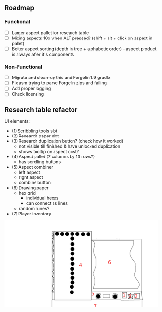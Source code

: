 ## Roadmap
### Functional
  - [ ] Larger aspect pallet for research table
  - [ ] Mixing aspects 10x when ALT pressed? (shift + alt + click on aspect in pallet)
  - [ ] Better aspect sorting (depth in tree + alphabetic order) - aspect product is always after it's components

### Non-Functional
  - [ ] Migrate and clean-up this and Forgelin 1.9 gradle
  - [ ] Fix asm trying to parse Forgelin zips and failing
  - [ ] Add proper logging
  - [ ] Check licensing

## Research table refactor

UI elements:
  - (1) Scribbling tools slot
  - (2) Research paper slot
  - (3) Research duplication button? (check how it worked)
     - not visible till finished & have unlocked duplication
     - shows tooltip on aspect cost?
  - (4) Aspect pallet (7 columns by 13 rows?)
     - has scrolling buttons
  - (5) Aspect combiner
     - left aspect
     - right aspect
     - combine button
  - (6) Drawing paper
     - hex grid
       - individual hexes
        - can connect as lines
     - random runes?
  - (7) Player inventory

![UI mock](doc/research-ui-redesign-mock.png)
